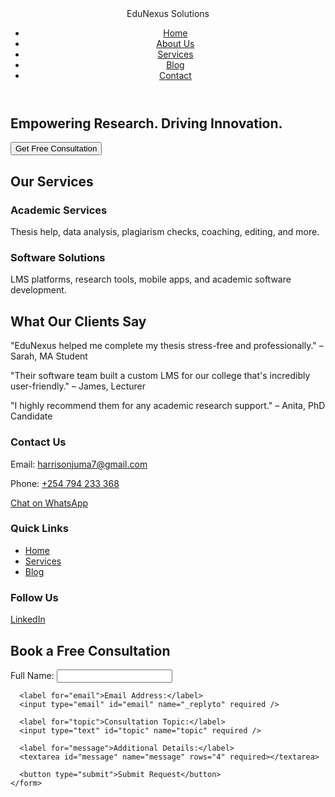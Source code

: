 <!DOCTYPE html>
<html lang="en">
<head>
  <meta charset="UTF-8" />
  <meta name="viewport" content="width=device-width, initial-scale=1.0" />
  <title>EduNexus Solutions</title>
  <link rel="stylesheet" href="styles.css" />
</head>
<body>
  <!-- Header -->
  <header>
    <div class="container nav-bar">
      <div class="logo">EduNexus Solutions</div>
      <nav>
        <ul>
          <li><a href="#">Home</a></li>
          <li><a href="#about">About Us</a></li>
          <li><a href="#services">Services</a></li>
          <li><a href="#blog">Blog</a></li>
          <li><a href="#contact">Contact</a></li>
        </ul>
      </nav>
    </div>
  </header>

  <!-- Hero Section -->
  <section class="hero">
    <div class="hero-content">
      <h1>Empowering Research. Driving Innovation.</h1>
      <button onclick="alert('Consultation form coming soon!')">Get Free Consultation</button>
    </div>
  </section>

  <!-- Services Section -->
  <section id="services" class="services">
    <div class="container">
      <h2>Our Services</h2>
      <div class="service-grid">
        <div class="service-card">
          <h3>Academic Services</h3>
          <p>Thesis help, data analysis, plagiarism checks, coaching, editing, and more.</p>
        </div>
        <div class="service-card">
          <h3>Software Solutions</h3>
          <p>LMS platforms, research tools, mobile apps, and academic software development.</p>
        </div>
      </div>
    </div>
  </section>

  <!-- Testimonials Section -->
  <section class="testimonials">
    <div class="container">
      <h2>What Our Clients Say</h2>
      <div class="testimonial">
        <p>"EduNexus helped me complete my thesis stress-free and professionally." – Sarah, MA Student</p>
      </div>
      <div class="testimonial">
        <p>"Their software team built a custom LMS for our college that's incredibly user-friendly." – James, Lecturer</p>
      </div>
      <div class="testimonial">
        <p>"I highly recommend them for any academic research support." – Anita, PhD Candidate</p>
      </div>
    </div>
  </section>

  <!-- Contact Section -->
  <footer id="contact">
    <div class="container footer">
      <div>
        <h3>Contact Us</h3>
        <p>Email: <a href="mailto:harrisonjuma7@gmail.com">harrisonjuma7@gmail.com</a></p>
        <p>Phone: <a href="tel:+254794233368">+254 794 233 368</a></p>
        <p><a href="https://wa.me/254794233368" target="_blank">Chat on WhatsApp</a></p>
      </div>
      <div>
        <h3>Quick Links</h3>
        <ul>
          <li><a href="#">Home</a></li>
          <li><a href="#services">Services</a></li>
          <li><a href="#blog">Blog</a></li>
        </ul>
      </div>
      <div>
        <h3>Follow Us</h3>
        <p><a href="https://www.linkedin.com/feed/" target="_blank">LinkedIn</a></p>
      </div>
    </div>
 <section id="consultation" class="consultation">
  <div class="container">
    <h2>Book a Free Consultation</h2>
    <form action="https://formspree.io/f/your-form-id" method="POST">
      <label for="name">Full Name:</label>
      <input type="text" id="name" name="name" required />

      <label for="email">Email Address:</label>
      <input type="email" id="email" name="_replyto" required />

      <label for="topic">Consultation Topic:</label>
      <input type="text" id="topic" name="topic" required />

      <label for="message">Additional Details:</label>
      <textarea id="message" name="message" rows="4" required></textarea>

      <button type="submit">Submit Request</button>
    </form>
  </div>
</section>
  </footer>

  <script src="script.js"></script>
</body>
</html>
